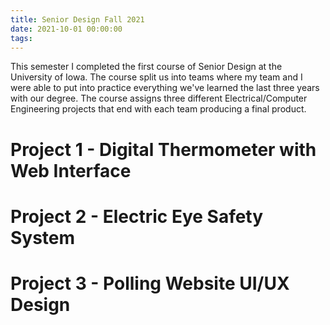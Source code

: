 ```yaml
---
title: Senior Design Fall 2021
date: 2021-10-01 00:00:00
tags:
---
```


This semester I completed the first course of Senior Design at the University of Iowa. The course split us into teams where my team and I were able to put into practice everything we've learned the last three years with our degree. The course assigns three different Electrical/Computer Engineering projects that end with each team producing a final product.

# Project 1 - Digital Thermometer with Web Interface





# Project 2 - Electric Eye Safety System





# Project 3 - Polling Website UI/UX Design
